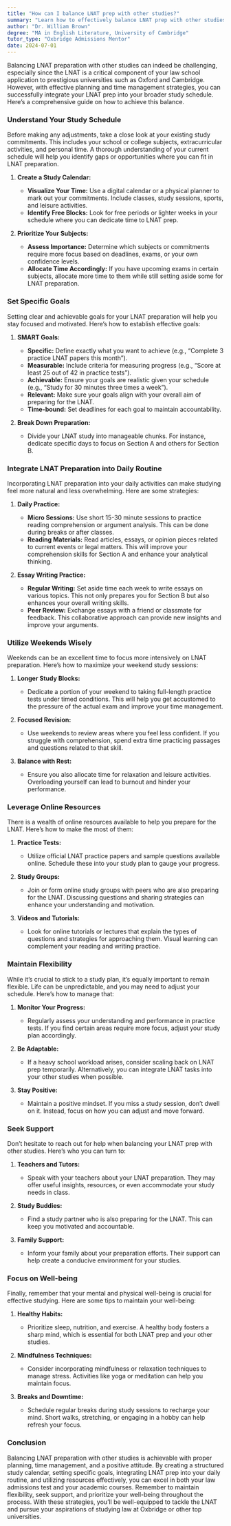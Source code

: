 ```yaml
---
title: "How can I balance LNAT prep with other studies?"
summary: "Learn how to effectively balance LNAT prep with other studies through planning and time management for a successful law school application."
author: "Dr. William Brown"
degree: "MA in English Literature, University of Cambridge"
tutor_type: "Oxbridge Admissions Mentor"
date: 2024-07-01
---
```


Balancing LNAT preparation with other studies can indeed be challenging, especially since the LNAT is a critical component of your law school application to prestigious universities such as Oxford and Cambridge. However, with effective planning and time management strategies, you can successfully integrate your LNAT prep into your broader study schedule. Here’s a comprehensive guide on how to achieve this balance.

### Understand Your Study Schedule

Before making any adjustments, take a close look at your existing study commitments. This includes your school or college subjects, extracurricular activities, and personal time. A thorough understanding of your current schedule will help you identify gaps or opportunities where you can fit in LNAT preparation.

1. **Create a Study Calendar:**
   - **Visualize Your Time:** Use a digital calendar or a physical planner to mark out your commitments. Include classes, study sessions, sports, and leisure activities.
   - **Identify Free Blocks:** Look for free periods or lighter weeks in your schedule where you can dedicate time to LNAT prep. 

2. **Prioritize Your Subjects:**
   - **Assess Importance:** Determine which subjects or commitments require more focus based on deadlines, exams, or your own confidence levels.
   - **Allocate Time Accordingly:** If you have upcoming exams in certain subjects, allocate more time to them while still setting aside some for LNAT preparation.

### Set Specific Goals

Setting clear and achievable goals for your LNAT preparation will help you stay focused and motivated. Here’s how to establish effective goals:

1. **SMART Goals:**
   - **Specific:** Define exactly what you want to achieve (e.g., “Complete 3 practice LNAT papers this month”).
   - **Measurable:** Include criteria for measuring progress (e.g., “Score at least 25 out of 42 in practice tests”).
   - **Achievable:** Ensure your goals are realistic given your schedule (e.g., “Study for 30 minutes three times a week”).
   - **Relevant:** Make sure your goals align with your overall aim of preparing for the LNAT.
   - **Time-bound:** Set deadlines for each goal to maintain accountability.

2. **Break Down Preparation:**
   - Divide your LNAT study into manageable chunks. For instance, dedicate specific days to focus on Section A and others for Section B. 

### Integrate LNAT Preparation into Daily Routine

Incorporating LNAT preparation into your daily activities can make studying feel more natural and less overwhelming. Here are some strategies:

1. **Daily Practice:**
   - **Micro Sessions:** Use short 15-30 minute sessions to practice reading comprehension or argument analysis. This can be done during breaks or after classes.
   - **Reading Materials:** Read articles, essays, or opinion pieces related to current events or legal matters. This will improve your comprehension skills for Section A and enhance your analytical thinking.

2. **Essay Writing Practice:**
   - **Regular Writing:** Set aside time each week to write essays on various topics. This not only prepares you for Section B but also enhances your overall writing skills.
   - **Peer Review:** Exchange essays with a friend or classmate for feedback. This collaborative approach can provide new insights and improve your arguments.

### Utilize Weekends Wisely

Weekends can be an excellent time to focus more intensively on LNAT preparation. Here’s how to maximize your weekend study sessions:

1. **Longer Study Blocks:**
   - Dedicate a portion of your weekend to taking full-length practice tests under timed conditions. This will help you get accustomed to the pressure of the actual exam and improve your time management.

2. **Focused Revision:**
   - Use weekends to review areas where you feel less confident. If you struggle with comprehension, spend extra time practicing passages and questions related to that skill.

3. **Balance with Rest:**
   - Ensure you also allocate time for relaxation and leisure activities. Overloading yourself can lead to burnout and hinder your performance.

### Leverage Online Resources

There is a wealth of online resources available to help you prepare for the LNAT. Here’s how to make the most of them:

1. **Practice Tests:**
   - Utilize official LNAT practice papers and sample questions available online. Schedule these into your study plan to gauge your progress.

2. **Study Groups:**
   - Join or form online study groups with peers who are also preparing for the LNAT. Discussing questions and sharing strategies can enhance your understanding and motivation.

3. **Videos and Tutorials:**
   - Look for online tutorials or lectures that explain the types of questions and strategies for approaching them. Visual learning can complement your reading and writing practice.

### Maintain Flexibility

While it’s crucial to stick to a study plan, it’s equally important to remain flexible. Life can be unpredictable, and you may need to adjust your schedule. Here’s how to manage that:

1. **Monitor Your Progress:**
   - Regularly assess your understanding and performance in practice tests. If you find certain areas require more focus, adjust your study plan accordingly.

2. **Be Adaptable:**
   - If a heavy school workload arises, consider scaling back on LNAT prep temporarily. Alternatively, you can integrate LNAT tasks into your other studies when possible.

3. **Stay Positive:**
   - Maintain a positive mindset. If you miss a study session, don’t dwell on it. Instead, focus on how you can adjust and move forward.

### Seek Support

Don’t hesitate to reach out for help when balancing your LNAT prep with other studies. Here’s who you can turn to:

1. **Teachers and Tutors:**
   - Speak with your teachers about your LNAT preparation. They may offer useful insights, resources, or even accommodate your study needs in class.

2. **Study Buddies:**
   - Find a study partner who is also preparing for the LNAT. This can keep you motivated and accountable.

3. **Family Support:**
   - Inform your family about your preparation efforts. Their support can help create a conducive environment for your studies.

### Focus on Well-being

Finally, remember that your mental and physical well-being is crucial for effective studying. Here are some tips to maintain your well-being:

1. **Healthy Habits:**
   - Prioritize sleep, nutrition, and exercise. A healthy body fosters a sharp mind, which is essential for both LNAT prep and your other studies.

2. **Mindfulness Techniques:**
   - Consider incorporating mindfulness or relaxation techniques to manage stress. Activities like yoga or meditation can help you maintain focus.

3. **Breaks and Downtime:**
   - Schedule regular breaks during study sessions to recharge your mind. Short walks, stretching, or engaging in a hobby can help refresh your focus.

### Conclusion

Balancing LNAT preparation with other studies is achievable with proper planning, time management, and a positive attitude. By creating a structured study calendar, setting specific goals, integrating LNAT prep into your daily routine, and utilizing resources effectively, you can excel in both your law admissions test and your academic courses. Remember to maintain flexibility, seek support, and prioritize your well-being throughout the process. With these strategies, you’ll be well-equipped to tackle the LNAT and pursue your aspirations of studying law at Oxbridge or other top universities.
    